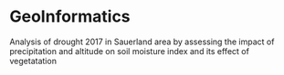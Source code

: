 # GeoInformatics
Analysis of drought 2017 in Sauerland area by assessing the impact of precipitation and altitude on soil moisture index and its effect of vegetatation
